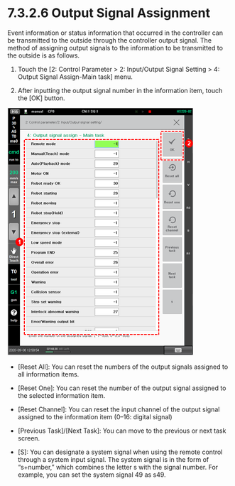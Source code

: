# 7.3.2.6 Output Signal Assignment

Event information or status information that occurred in the controller can be transmitted to the outside through the controller output signal. The method of assigning output signals to the information to be transmitted to the outside is as follows.

1.	Touch the \[2: Control Parameter &gt; 2: Input/Output Signal Setting &gt; 4: Output Signal Assign-Main task\] menu. 

2.	After inputting the output signal number in the information item, touch the \[OK\] button.

![](../../../.gitbook/assets/image%20%28431%29.png)



* \[Reset All\]: You can reset the numbers of the output signals assigned to all information items.
*  \[Reset One\]: You can reset the number of the output signal assigned to the selected information item. 
* 
  \[Reset Channel\]: You can reset the input channel of the output signal assigned to the information item \(0–16: digital signal\)

* 
  \[Previous Task\]/\[Next Task\]: You can move to the previous or next task screen.

* 
  \[S\]: You can designate a system signal when using the remote control through a system input signal. The system signal is in the form of “s+number,” which combines the letter s with the signal number. For example, you can set the system signal 49 as s49.





